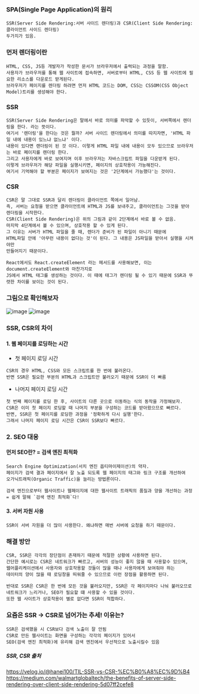 ### SPA(Single Page Application)의 원리
    SSR(Server Side Rendering:서버 사이드 렌더링)과 CSR(Client Side Rendering:클라이언트 사이드 렌더링)
    두가지가 있음.

### 먼저 렌더링이란
    HTML, CSS, JS등 개발자가 작성한 문서가 브라우저에서 출력되는 과정을 말함.
    사용자가 브라우저를 통해 웹 사이트에 접속하면, 서버로부터 HTML, CSS 등 웹 사이트에 필요한 리소스를 다운로드 받게된다.
    브라우저가 페이지를 렌더링 하려면 먼저 HTML 코드는 DOM, CSS는 CSSOM(CSS Object Model)트리를 생성해야 한다.

### SSR
    SSR(Server Side Rendering은 말에서 바로 의미를 파악할 수 있듯이, 서버쪽에서 렌더링을 한다. 라는 뜻이다. 
    여기서 '렌더링'을 한다는 것은 뭘까? 서버 사이드 렌더링에서 의미를 따지자면, 'HTML 파일 내에 내용이 있느냐 없느냐' 이다.
    내용이 있다면 랜더링이 된 것 이다. 이렇게 HTML 파일 내에 내용이 모두 있으므로 브라우저는 바로 페이지를 렌더링 한다.
    그리고 사용자에게 바로 보여지며 이후 브라우저는 자바스크립트 파일을 다운받게 된다.
    이렇게 브라우저가 해당 파일을 실행시키면, 페이지의 상호작용이 가능해진다.
    여기서 기억해야 할 부분은 페이지가 보여지는 것은 '2단계에서 가능했다'는 것이다.

### CSR
    CSR은 말 그대로 SSR과 달리 렌더링이 클라이언트 쪽에서 일어남.
    즉, 서버는 요청을 받으면 클라이언트에 HTML과 JS를 보내주고, 클라이언트는 그것을 받아 렌더링을 시작한다.
    CSR(Client Side Rendering)은 위의 그림과 같이 2단계에서 바로 볼 수 없음.
    마지막 4단계에서 볼 수 있으며, 상호작용 할 수 있게 된다.
    그 이유는 서버가 HTML 파일을 줄 때, 렌더가 준비가 된 파일이 아니기 때문에
    HTML파일 안에 '아무런 내용이 없다는 것'이 된다. 그 내용은 JS파일을 받아서 실행을 시켜야만
    만들어지기 때문이다.
    
    React에서도 React.createElement 라는 메서드를 사용해보면, 이는 document.createElement와 마찬가지로
    JS에서 HTML 태그를 생성하는 것이다. 이 때에 태그가 렌더링 될 수 있기 때문에 SSR과 뚜렷한 차이를 보이는 것이 된다.

### 그림으로 확인해보자
![image](https://github.com/kimhaaneul/study/assets/158141404/fa7434d3-c8a1-4033-bf6e-7696a0d91db3)
![image](https://github.com/kimhaaneul/study/assets/158141404/d85faa2b-e3fe-4772-aff3-ba30f479251a)

### SSR, CSR의 차이
#### 1. 웹 페이지를 로딩하는 시간

- 첫 페이지 로딩 시간
```
CSR의 경우 HTML, CSS와 모든 스크립트를 한 번에 불러온다.
반면 SSR은 필요한 부분의 HTML과 스크립트만 불러오기 때문에 SSR이 더 빠름
```

- 나머지 페이지 로딩 시간
```
첫 번째 페이지를 로딩 한 후, 사이트의 다른 곳으로 이동하는 식의 동작을 가정해보자.
CSR은 이미 첫 페이지 로딩할 때 나머지 부분을 구성하는 코드를 받아왔으므로 빠르다.
반면, SSR은 첫 페이지를 로딩한 과정을 '정확하게 다시 실행'한다.
그래서 나머지 페이지 로딩 시간은 CSR이 SSR보다 빠르다.
```

### 2. SEO 대응
#### 먼저 SEO란? = 검색 엔진 최적화
```
Search Engine Optimization(서치 엔진 옵티마이제이션)의 약자.
페이지가 검색 결과 페이지에서 잘 노출 되도록 웹 페이지의 태그와 링크 구조를 개선하여
오가닉트래픽(Organic Traffic)을 늘리는 방법론이다.

검색 엔진으로부터 웹사이트나 웹페이지에 대한 웹사이트 트래픽의 품질과 양을 개선하는 과정
= 쉽게 말해 `검색 엔진 최적화`다!
```

#### 3. 서버 자원 사용
    SSR이 서버 자원을 더 많이 사용한다. 왜냐하면 매번 서버에 요청을 하기 때문이다.

### 해결 방안
```
CSR, SSR은 각각의 장단점이 존재하기 때문에 적절한 상황에 사용하면 된다.
간단한 예시로는 CSR은 네트워크가 빠르고, 서버의 성능이 좋지 않을 때 사용할수 있으며,
웹어플리케이션에서 사용자와 상호작용할 것들이 많을 때나 사용자에게 보여줘야 하는
데이터의 양이 많을 때 로딩창을 띄워줄 수 있으므로 이런 장점을 활용하면 된다.

반대로 SSR은 CSR은 한 번에 모든 것을 불러오지만, SSR은 각 페이지마다 나눠 불러오므로
네트워크가 느리거나, SEO가 필요할 떄 사용할 수 있을 것이다.
또한 웹 사이트가 상호작용이 별로 없다면 SSR이 적합하다.
```

### 요즘은 SSR -> CSR로 넘어가는 추세! 이유는?
```
SSR은 검색했을 시 CSR보다 검색 노출이 잘 안됨
CSR로 만든 웹사이트는 화면을 구성하는 각각의 페이지가 있어서
SEO(검색 엔진 최적화)에 유리해 검색 엔진에서 우선적으로 노출시킬수 있음
```

##### SSR, CSR 출처
https://velog.io/@hanei100/TIL-SSR-vs-CSR-%EC%B0%A8%EC%9D%B4
<br>
https://medium.com/walmartglobaltech/the-benefits-of-server-side-rendering-over-client-side-rendering-5d07ff2cefe8

